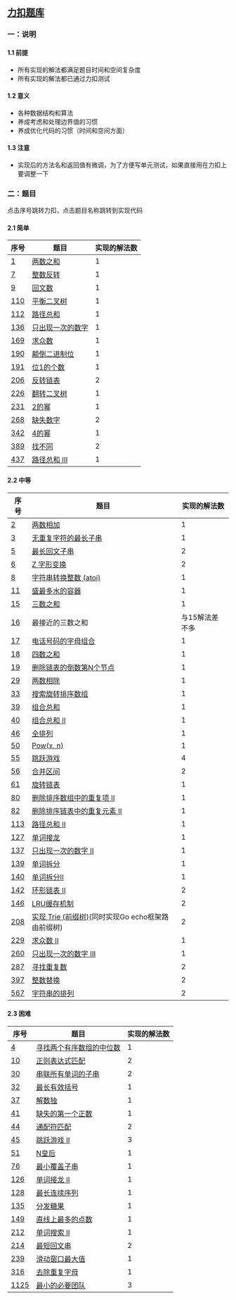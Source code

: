 ## [力扣题库](https://leetcode-cn.com/problemset/all/)

### 一：说明

#### 1.1 前提

* 所有实现的解法都满足题目时间和空间复杂度
* 所有实现的解法都已通过力扣测试

#### 1.2 意义

* 各种数据结构和算法
* 养成考虑和处理边界值的习惯
* 养成优化代码的习惯（时间和空间方面）

#### 1.3 注意

* 实现后的方法名和返回值有微调，为了方便写单元测试，如果直接用在力扣上要调整一下

### 二：题目

点击序号跳转力扣，点击题目名称跳转到实现代码

#### 2.1 简单

| 序号                                                         | 题目                                                         | 实现的解法数 |
| ------------------------------------------------------------ | ------------------------------------------------------------ | ------------ |
| [1](https://leetcode-cn.com/problems/two-sum/)               | [两数之和](https://github.com/zywaited/leetcode/tree/master/1_50/1) | 1            |
| [7](https://leetcode-cn.com/problems/reverse-integer/)       | [整数反转](https://github.com/zywaited/leetcode/tree/master/1_50/7/) | 1            |
| [9](https://leetcode-cn.com/problems/palindrome-number)      | [回文数](https://github.com/zywaited/leetcode/tree/master/1_50/9/) | 1            |
| [110](https://leetcode-cn.com/problems/balanced-binary-tree) | [平衡二叉树](https://github.com/zywaited/leetcode/tree/master/101_150/110/) | 1            |
| [112](https://leetcode-cn.com/problems/path-sum/)            | [路径总和](https://github.com/zywaited/leetcode/tree/master/101_150/112/) | 1            |
| [136](https://leetcode-cn.com/problems/single-number)        | [只出现一次的数字](https://github.com/zywaited/leetcode/tree/master/101_150/136/) | 1            |
| [169](https://leetcode-cn.com/problems/majority-element)     | [求众数](https://github.com/zywaited/leetcode/tree/master/151_200/169/) | 1            |
| [190](https://leetcode-cn.com/problems/reverse-bits)         | [颠倒二进制位](https://github.com/zywaited/leetcode/tree/master/151_200/190/) | 1            |
| [191](https://leetcode-cn.com/problems/number-of-1-bits)     | [位1的个数](https://github.com/zywaited/leetcode/tree/master/151_200/191/) | 1            |
| [206](https://leetcode-cn.com/problems/reverse-linked-list/) | [反转链表](https://github.com/zywaited/leetcode/tree/master/201_250/206/) | 2            |
| [226](https://leetcode-cn.com/problems/invert-binary-tree)   | [翻转二叉树](https://github.com/zywaited/leetcode/tree/master/201_250/226/) | 1            |
| [231](https://leetcode-cn.com/problems/power-of-two)         | [2的幂](https://github.com/zywaited/leetcode/tree/master/201_250/231/) | 1            |
| [268](https://leetcode-cn.com/problems/missing-number)       | [缺失数字](https://github.com/zywaited/leetcode/tree/master/251_300/268/) | 2            |
| [342](https://leetcode-cn.com/problems/power-of-four)        | [4的幂](https://github.com/zywaited/leetcode/tree/master/301_350/342/) | 1            |
| [389](https://leetcode-cn.com/problems/find-the-difference)  | [找不同](https://github.com/zywaited/leetcode/tree/master/351_400/389/) | 2            |
| [437]()                                                      | [路径总和 III](https://github.com/zywaited/leetcode/tree/master/401_450/437/) | 1            |



#### 2.2 中等

| 序号 | 题目                                                         | 实现的解法数 |
| ---- | ---- | ---- |
| [2](https://leetcode-cn.com/problems/add-two-numbers/)       | [两数相加](https://github.com/zywaited/leetcode/tree/master/1_50/2) | 1            |
| [3](https://leetcode-cn.com/problems/longest-substring-without-repeating-characters/) | [无重复字符的最长子串](https://github.com/zywaited/leetcode/tree/master/1_50/3) | 1            |
| [5](https://leetcode-cn.com/problems/longest-palindromic-substring/) | [最长回文子串](https://github.com/zywaited/leetcode/tree/master/1_50/5/) | 2 |
| [6](https://leetcode-cn.com/problems/zigzag-conversion/) | [Z 字形变换](https://github.com/zywaited/leetcode/tree/master/1_50/6/) | 2 |
| [8](https://leetcode-cn.com/problems/string-to-integer-atoi) | [字符串转换整数 (atoi)](https://github.com/zywaited/leetcode/tree/master/1_50/8/) | 1 |
| [11](https://leetcode-cn.com/problems/container-with-most-water/) | [盛最多水的容器](https://github.com/zywaited/leetcode/tree/master/1_50/11/) | 1 |
| [15](https://leetcode-cn.com/problems/3sum) | [三数之和](https://github.com/zywaited/leetcode/tree/master/1_50/15/) | 1 |
| [16](https://leetcode-cn.com/problems/3sum-closest) | 最接近的三数之和 | 与15解法差不多 |
| [17](https://leetcode-cn.com/problems/letter-combinations-of-a-phone-number) | [电话号码的字母组合](https://github.com/zywaited/leetcode/tree/master/1_50/17/) | 1 |
| [18](https://leetcode-cn.com/problems/4sum) | [四数之和](https://github.com/zywaited/leetcode/tree/master/1_50/18/) | 1 |
| [19](https://leetcode-cn.com/problems/remove-nth-node-from-end-of-list) | [删除链表的倒数第N个节点](https://github.com/zywaited/leetcode/tree/master/1_50/19/) | 1 |
| [29](https://leetcode-cn.com/problems/divide-two-integers) | [两数相除](https://github.com/zywaited/leetcode/tree/master/1_50/29/) | 1 |
| [33](https://leetcode-cn.com/problems/search-in-rotated-sorted-array) | [搜索旋转排序数组](https://github.com/zywaited/leetcode/tree/master/1_50/33/) | 1 |
| [39](https://leetcode-cn.com/problems/combination-sum) | [组合总和](https://github.com/zywaited/leetcode/tree/master/1_50/39/) | 1 |
| [40](https://leetcode-cn.com/problems/combination-sum-ii) | [组合总和 II](https://github.com/zywaited/leetcode/tree/master/1_50/40/) | 1 |
| [46](https://leetcode-cn.com/problems/permutations/) | [全排列](https://github.com/zywaited/leetcode/tree/master/1_50/46/) | 1 |
| [50](https://leetcode-cn.com/problems/powx-n) | [Pow(x, n)](https://github.com/zywaited/leetcode/tree/master/1_50/50/) | 1 |
| [55](https://leetcode-cn.com/problems/jump-game/) | [跳跃游戏](https://github.com/zywaited/leetcode/tree/master/51_100/55/) | 4 |
| [56](https://leetcode-cn.com/problems/merge-intervals/) | [合并区间](https://github.com/zywaited/leetcode/tree/master/51_100/56/) | 2 |
| [61](https://leetcode-cn.com/problems/rotate-list) | [旋转链表](https://github.com/zywaited/leetcode/tree/master/51_100/61/) | 1 |
| [80](https://leetcode-cn.com/problems/remove-duplicates-from-sorted-array-ii) | [删除排序数组中的重复项 II](https://github.com/zywaited/leetcode/tree/master/51_100/80/) | 1 |
| [82](https://leetcode-cn.com/problems/remove-duplicates-from-sorted-list-ii) | [删除排序链表中的重复元素 II](https://github.com/zywaited/leetcode/tree/master/51_100/82/) | 1 |
| [113](https://leetcode-cn.com/problems/path-sum-ii/) | [路径总和 II](https://github.com/zywaited/leetcode/tree/master/101_150/113/) | 1 |
| [127](https://leetcode-cn.com/problems/word-ladder/) | [单词接龙](https://github.com/zywaited/leetcode/tree/master/101_150/127/) | 1 |
| [137](https://leetcode-cn.com/problems/single-number-ii) | [只出现一次的数字 II](https://github.com/zywaited/leetcode/tree/master/101_150/137/) | 1 |
| [139](https://leetcode-cn.com/problems/word-break/) | [单词拆分](https://github.com/zywaited/leetcode/tree/master/101_150/139/) | 1 |
| [140](https://leetcode-cn.com/problems/word-break-ii/) | [单词拆分II](https://github.com/zywaited/leetcode/tree/master/101_150/140/) | 1 |
| [142](https://leetcode-cn.com/problems/linked-list-cycle-ii/) | [环形链表 II](https://github.com/zywaited/leetcode/tree/master/101_150/142/) | 2 |
| [146](https://leetcode-cn.com/problems/lru-cache/) | [LRU缓存机制](https://github.com/zywaited/leetcode/tree/master/101_150/146/) | 2 |
| [208](https://leetcode-cn.com/problems/implement-trie-prefix-tree) | [实现 Trie (前缀树)](https://github.com/zywaited/leetcode/tree/master/201_250/208/)(同时实现Go echo框架路由前缀树) | 2 |
| [229](https://leetcode-cn.com/problems/majority-element-ii) | [求众数 II](https://github.com/zywaited/leetcode/tree/master/201_250/229/) | 1 |
| [260](https://leetcode-cn.com/problems/single-number-iii) | [只出现一次的数字 III](https://github.com/zywaited/leetcode/tree/master/251_300/260/) | 1 |
| [287](https://leetcode-cn.com/problems/find-the-duplicate-number) | [寻找重复数](https://github.com/zywaited/leetcode/tree/master/251_300/287/) | 2 |
| [397](https://leetcode-cn.com/problems/integer-replacement) | [整数替换](https://github.com/zywaited/leetcode/tree/master/351_400/397/) | 2 |
| [567](https://leetcode-cn.com/problems/permutation-in-string/) | [字符串的排列](https://github.com/zywaited/leetcode/tree/master/551_600/567/) | 2 |



#### 2.3 困难

| 序号                                                         | 题目                                                         | 实现的解法数 |
| ------------------------------------------------------------ | ------------------------------------------------------------ | ------------ |
| [4](https://leetcode-cn.com/problems/median-of-two-sorted-arrays/) | [寻找两个有序数组的中位数](https://github.com/zywaited/leetcode/tree/master/1_50/4/) | 1            |
| [10](https://leetcode-cn.com/problems/regular-expression-matching) | [正则表达式匹配](https://github.com/zywaited/leetcode/tree/master/1_50/10/) | 2            |
| [30](https://leetcode-cn.com/problems/substring-with-concatenation-of-all-words/) | [串联所有单词的子串](https://github.com/zywaited/leetcode/tree/master/1_50/30/) | 2            |
| [32](https://leetcode-cn.com/problems/longest-valid-parentheses) | [最长有效括号](https://github.com/zywaited/leetcode/tree/master/1_50/32/) | 1            |
| [37](https://leetcode-cn.com/problems/sudoku-solver)         | [解数独](https://github.com/zywaited/leetcode/tree/master/1_50/37/) | 1            |
| [41](https://leetcode-cn.com/problems/first-missing-positive) | [缺失的第一个正数](https://github.com/zywaited/leetcode/tree/master/1_50/41/) | 1            |
| [44](https://leetcode-cn.com/problems/wildcard-matching)     | [通配符匹配](https://github.com/zywaited/leetcode/tree/master/1_50/44/) | 2            |
| [45](https://leetcode-cn.com/problems/jump-game-ii/)         | [跳跃游戏 II](https://github.com/zywaited/leetcode/tree/master/1_50/45/) | 3            |
| [51](https://leetcode-cn.com/problems/n-queens)              | [N皇后](https://github.com/zywaited/leetcode/tree/master/51_100/51/) | 1            |
| [76](https://leetcode-cn.com/problems/minimum-window-substring) | [最小覆盖子串](https://github.com/zywaited/leetcode/tree/master/51_100/76/) | 1            |
| [126](https://leetcode-cn.com/problems/word-ladder-ii/)      | [单词接龙 II](https://github.com/zywaited/leetcode/tree/master/101_150/126/) | 1            |
| [128](https://leetcode-cn.com/problems/longest-consecutive-sequence) | [最长连续序列](https://github.com/zywaited/leetcode/tree/master/101_150/128/) | 1            |
| [135](https://leetcode-cn.com/problems/candy/)               | [分发糖果](https://github.com/zywaited/leetcode/tree/master/101_150/135/) | 1            |
| [149](https://leetcode-cn.com/problems/max-points-on-a-line/) | [直线上最多的点数](https://github.com/zywaited/leetcode/tree/master/101_150/149/) | 1            |
| [212](https://leetcode-cn.com/problems/word-search-ii)       | [单词搜索 II](https://github.com/zywaited/leetcode/tree/master/201_250/212/) | 1            |
| [214](https://leetcode-cn.com/problems/shortest-palindrome)  | [最短回文串](https://github.com/zywaited/leetcode/tree/master/201_250/214/) | 2            |
| [239](https://leetcode-cn.com/problems/sliding-window-maximum) | [滑动窗口最大值](https://github.com/zywaited/leetcode/tree/master/201_250/239/) | 1            |
| [316](https://leetcode-cn.com/problems/remove-duplicate-letters/) | [去除重复字母](https://github.com/zywaited/leetcode/tree/master/301_350/316/) | 1            |
| [1125](https://leetcode-cn.com/problems/smallest-sufficient-team/) | [最小的必要团队](https://github.com/zywaited/leetcode/tree/master/1101_1150/1125/) | 3            |

